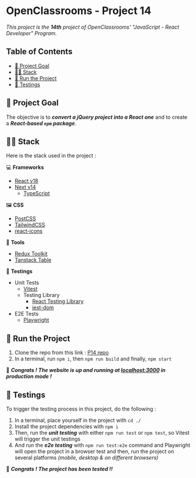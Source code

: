 # OpenClassrooms - Project 14

_This project is the **14th** project of OpenClassrooms' "JavaScript - React Developer" Program._

## Table of Contents

- [🎯 Project Goal](#-project-goal)
- [🧑‍💻 Stack](#-stack)
- [🚀 Run the Project](#-run-the-project)
- [🐛 Testings](#-testings)

## 🎯 Project Goal

The objective is to **_convert a jQuery project into a React one_** and to create a **_React-based `npm` package_**.

## 🧑‍💻 Stack

Here is the stack used in the project :

💻 **Frameworks**

- [React v18](https://react.dev/)
- [Next v14](https://nextjs.org/docs/)
  - [TypeScript](https://www.typescriptlang.org/)

🖼️ **CSS**

- [PostCSS](https://postcss.org/)
- [TailwindCSS](https://tailwindcss.com/)
- [react-icons](https://react-icons.github.io/react-icons/)

🧰 **Tools**

- [Redux Toolkit](https://redux-toolkit.js.org/)
- [Tanstack Table](https://tanstack.com/table/latest)

🔎 **Testings**

- Unit Tests
  - [Vitest](https://vitest.dev/)
  - Testing Library
    - [React Testing Library](https://testing-library.com/docs/react-testing-library/intro/)
    - [jest-dom](https://testing-library.com/docs/ecosystem-jest-dom/)
- E2E Tests
  - [Playwright](https://playwright.dev/docs/intro#installation)

## 🚀 Run the Project

1. Clone the repo from this link : [P14 repo](https://github.com/miervaldis42/oc-p14-hrnet)
2. In a terminal, run `npm i`, then `npm run build` and finally, `npm start`

🎉 **_Congrats ! The website is up and running at [localhost:3000](http://localhost:3000/) in production mode !_**

## 🐛 Testings

To trigger the testing process in this project, do the following :

1. In a terminal, place yourself in the project with `cd ./`
2. Install the project dependencies with `npm i`
3. Then, run the **_unit testing_** with either `npm run test` or `npm test`, so Vitest will trigger the unit testings
4. And run the **_e2e testing_** with `npm run test:e2e` command and Playwright will open the project in a browser test and then, run the project on several platforms _(mobile, desktop & on different browsers)_

🎉 **_Congrats ! The project has been tested !!_**
